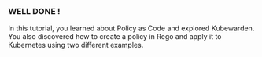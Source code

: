 
<br>

### WELL DONE !

In this tutorial, you learned about Policy as Code and explored Kubewarden. You also discovered how to create a policy in Rego and apply it to Kubernetes using two different examples.
